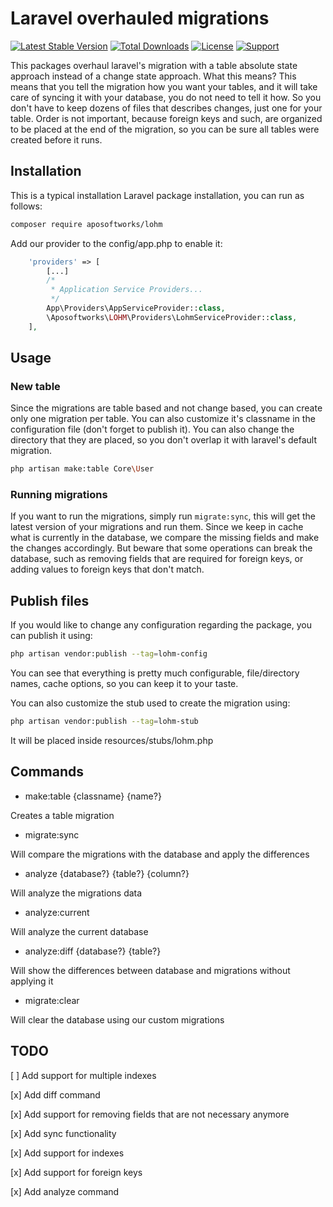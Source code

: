 # Laravel overhauled migrations

[![Latest Stable Version](https://poser.pugx.org/aposoftworks/lohm/version)](https://packagist.org/packages/aposoftworks/lohm) [![Total Downloads](https://poser.pugx.org/aposoftworks/lohm/downloads)](https://packagist.org/packages/aposoftworks/lohm) [![License](https://poser.pugx.org/phpunit/phpunit/license)](https://packagist.org/packages/phpunit/phpunit) [![Support](https://img.shields.io/badge/Patreon-Support-orange.svg?logo=Patreon)](https://www.patreon.com/rafaelcorrea)

This packages overhaul laravel's migration with a table absolute state approach instead of a change state approach. What this means? This means that you tell the migration how you want your tables, and it will take care of syncing it with your database, you do not need to tell it how. So you don't have to keep dozens of files that describes changes, just one for your table. Order is not important, because foreign keys and such, are organized to be placed at the end of the migration, so you can be sure all tables were created before it runs.

## Installation
This is a typical installation Laravel package installation, you can run as follows:
``` bash
composer require aposoftworks/lohm
```

Add our provider to the config/app.php to enable it:
``` PHP
    'providers' => [
        [...]
        /*
         * Application Service Providers...
         */
        App\Providers\AppServiceProvider::class,
        \Aposoftworks\LOHM\Providers\LohmServiceProvider::class,
    ],
```

## Usage

### New table
Since the migrations are table based and not change based, you can create only one migration per table. You can also customize it's classname in the configuration file (don't forget to publish it). You can also change the directory that they are placed, so you don't overlap it with laravel's default migration.

``` bash
php artisan make:table Core\User
```

### Running migrations
If you want to run the migrations, simply run `migrate:sync`, this will get the latest version of your migrations and run them. Since we keep in cache what is currently in the database, we compare the missing fields and make the changes accordingly. But beware that some operations can break the database, such as removing fields that are required for foreign keys, or adding values to foreign keys that don't match.

## Publish files
If you would like to change any configuration regarding the package, you can publish it using:
``` bash
php artisan vendor:publish --tag=lohm-config
```
You can see that everything is pretty much configurable, file/directory names, cache options, so you can keep it to your taste.

You can also customize the stub used to create the migration using:
``` bash
php artisan vendor:publish --tag=lohm-stub
```

It will be placed inside resources/stubs/lohm.php
## Commands

- make:table {classname} {name?}

Creates a table migration
- migrate:sync

Will compare the migrations with the database and apply the differences
- analyze {database?} {table?} {column?}

Will analyze the migrations data
- analyze:current

Will analyze the current database
- analyze:diff {database?} {table?}

Will show the differences between database and migrations without applying it
- migrate:clear

Will clear the database using our custom migrations

## TODO
[ ] Add support for multiple indexes

[x] Add diff command

[x] Add support for removing fields that are not necessary anymore

[x] Add sync functionality

[x] Add support for indexes

[x] Add support for foreign keys

[x] Add analyze command
